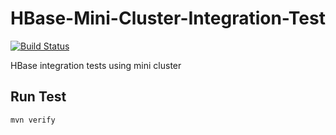 # HBase-Mini-Cluster-Integration-Test
[![Build Status](https://travis-ci.org/LewisWatson/HBase-Mini-Cluster-Integration-Test.svg?branch=master)](https://travis-ci.org/LewisWatson/HBase-Mini-Cluster-Integration-Test)

HBase integration tests using mini cluster

## Run Test

```bash
mvn verify
```